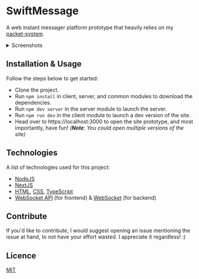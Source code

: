 # SwiftMessage
A web instant messager platform prototype that heavily relies on my [packet-system](https://github.com/yousef-essa/packet-system).

<details>
    <summary>Screenshots</summary> 
    <img src="https://user-images.githubusercontent.com/107214855/176777904-00d07cae-61e0-4b6d-9dfb-6865d45df364.png">
    <img src="https://user-images.githubusercontent.com/107214855/176777234-780aed93-4d1f-4991-ac4e-2788a12e8f83.png">
</details>

## Installation & Usage
Follow the steps below to get started:
- Clone the project.
- Run `npm install` in client, server, and common modules to download the dependencies.
- Run `npm dev server` in the server module to launch the server.
- Run `npm run dev` in the client module to launch a dev version of the site.
- Head over to https://localhost:3000 to open the site prototype, and most importantly, have fun! *(__Note__: You could open multiple versions of the site)*

## Technologies
A list of technologies used for this project:
- [NodeJS](https://nodejs.org/)
- [NextJS](https://nextjs.org/)
- [HTML](https://html.spec.whatwg.org/), [CSS](https://www.w3.org/TR/CSS/#css), [TypeScript](https://www.typescriptlang.org/)
- [WebSocket API](https://developer.mozilla.org/en-US/docs/Web/API/WebSockets_API) (for frontend) & [WebSocket](https://www.npmjs.com/package/ws) (for backend)

## Contribute
If you'd like to contribute, I would suggest opening an issue mentioning the issue at hand, to not have your effort wasted. I appreciate it regardless! :)

## Licence
[MIT](https://github.com/yousef-essa/SwiftMessage/blob/main/LICENSE)
